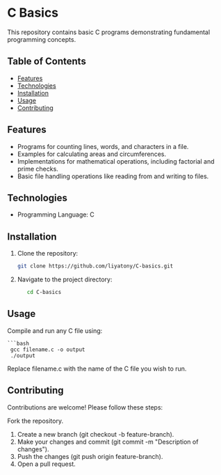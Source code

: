 # C Basics

This repository contains basic C programs demonstrating fundamental programming concepts. 

## Table of Contents
- [Features](#features)
- [Technologies](#technologies)
- [Installation](#installation)
- [Usage](#usage)
- [Contributing](#contributing)


## Features
- Programs for counting lines, words, and characters in a file.
- Examples for calculating areas and circumferences.
- Implementations for mathematical operations, including factorial and prime checks.
- Basic file handling operations like reading from and writing to files.

## Technologies
- Programming Language: C

## Installation
1. Clone the repository:
   ```bash
   git clone https://github.com/liyatony/C-basics.git
2. Navigate to the project directory:
   ```bash
      cd C-basics
## Usage
Compile and run any C file using:

    ```bash
     gcc filename.c -o output
     ./output
Replace filename.c with the name of the C file you wish to run.

## Contributing
Contributions are welcome! Please follow these steps:

Fork the repository.
1. Create a new branch (git checkout -b feature-branch).
2. Make your changes and commit (git commit -m "Description of changes").
3. Push the changes (git push origin feature-branch).
4. Open a pull request.
